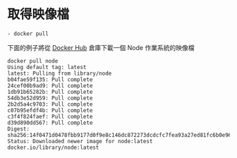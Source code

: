 # 取得映像檔

	- docker pull

下面的例子將從 [Docker Hub](https://hub.docker.com/_/node) 倉庫下載一個 Node 作業系統的映像檔
```
docker pull node
Using default tag: latest
latest: Pulling from library/node
b04fae59f135: Pull complete
24cef00b9ad9: Pull complete
1db91b65282b: Pull complete
54db3e52d959: Pull complete
2b2d5a4c9703: Pull complete
c07b95efdf4b: Pull complete
c3f4f824faef: Pull complete
d39d890dd567: Pull complete
Digest: sha256:14f0471d0478fbb9177d0f9e8c146dc872273dcdcfc7fea93a27ed81fc6b0e96
Status: Downloaded newer image for node:latest
docker.io/library/node:latest
```

